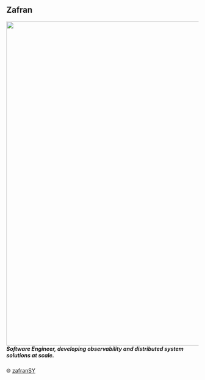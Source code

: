 ## Zafran
<img align = "left" src="https://camo.githubusercontent.com/4d9f5ecceb711eec6e2018f38a5677dc657c9738d4a65ba3b928c41c0a45b439/68747470733a2f2f6d69726f2e6d656469756d2e636f6d2f6d61782f313336302f302a37513379765349765f7430696f4a2d5a2e676966" height ="auto" width = "850"/>



<br>
<br>
<h5>Software Engineer, developing observability and distributed system solutions at scale.</h5>

🌐 [zafranSY](https://www.linkedin.com/in/zafran-sakowi-065b34215/)
